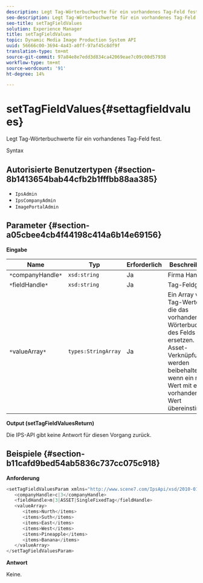 ```yaml
---
description: Legt Tag-Wörterbuchwerte für ein vorhandenes Tag-Feld fest.
seo-description: Legt Tag-Wörterbuchwerte für ein vorhandenes Tag-Feld fest.
seo-title: setTagFieldValues
solution: Experience Manager
title: setTagFieldValues
topic: Dynamic Media Image Production System API
uuid: 56666c00-3694-4a43-a0ff-97af45c8df9f
translation-type: tm+mt
source-git-commit: 97a84e8e7edd3d834ca42069eae7c09c00d57938
workflow-type: tm+mt
source-wordcount: '91'
ht-degree: 14%

---
```



# setTagFieldValues{#settagfieldvalues}

Legt Tag-Wörterbuchwerte für ein vorhandenes Tag-Feld fest.

Syntax

## Autorisierte Benutzertypen {#section-8b1413654bab44cfb2b1fffbb88aa385}

* `IpsAdmin`
* `IpsCompanyAdmin`
* `ImagePortalAdmin`

## Parameter {#section-a05cbee4cb4f44198c414a6b14e69156}

**Eingabe**

| Name | Typ | Erforderlich | Beschreibung |
|---|---|---|---|
| `*`companyHandle`*` | `xsd:string` | Ja | Firma Handle. |
| `*`fieldHandle`*` | `xsd:string` | Ja | Tag-Feldgriff. |
| `*`valueArray`*` | `types:StringArray` | Ja | Ein Array von Tag-Werten, die das vorhandene Wörterbuch des Felds ersetzen. Asset-Verknüpfungen werden beibehalten, wenn ein neuer Wert mit einem vorhandenen Wert übereinstimmt. |

**Output (setTagFieldValuesReturn)**

Die IPS-API gibt keine Antwort für diesen Vorgang zurück.

## Beispiele {#section-b11cafd9bed54ab5836c737cc075c918}

**Anforderung**

```java
<setTagFieldValuesParam xmlns="http://www.scene7.com/IpsApi/xsd/2010-01-31">
   <companyHandle>c|3</companyHandle>
   <fieldHandle>m|3|ASSET|SingleFixedTag</fieldHandle>
   <valueArray>
      <items>Nurth</items>
      <items>Suth</items>
      <items>East</items>
      <items>West</items>
      <items>Pineapple</items>
      <items>Banana</items>
   </valueArray>
</setTagFieldValuesParam>
```

**Antwort**

Keine.

